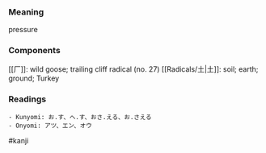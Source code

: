 ### Meaning

pressure

### Components

[[厂]]: wild goose; trailing cliff radical (no. 27) [[Radicals/土|土]]: soil; earth; ground; Turkey

### Readings

```
- Kunyomi: お.す、へ.す、おさ.える、お.さえる
- Onyomi: アツ、エン、オウ
```

#kanji